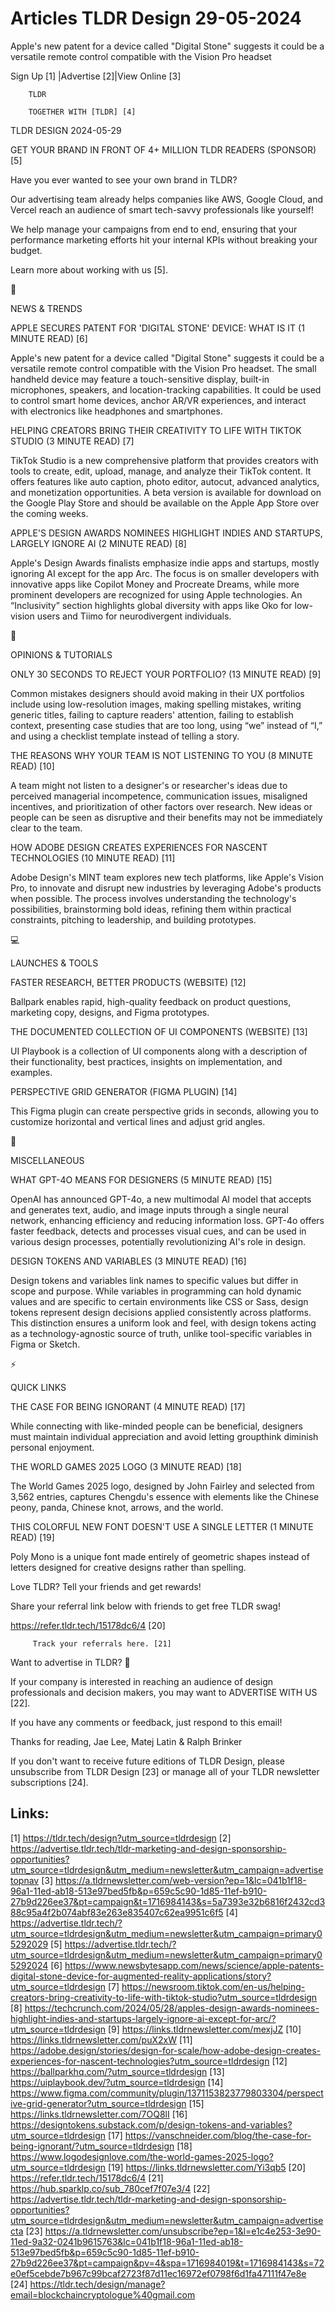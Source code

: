 # Articles TLDR Design 29-05-2024

Apple's new patent for a device called "Digital Stone" suggests it
could be a versatile remote control compatible with the Vision Pro
headset  

 Sign Up [1] |Advertise [2]|View Online [3] 

		TLDR 

		TOGETHER WITH [TLDR] [4]

TLDR DESIGN 2024-05-29

 GET YOUR BRAND IN FRONT OF 4+ MILLION TLDR READERS (SPONSOR) [5] 

 Have you ever wanted to see your own brand in TLDR?

Our advertising team already helps companies like AWS, Google Cloud,
and Vercel reach an audience of smart tech-savvy professionals like
yourself!

We help manage your campaigns from end to end, ensuring that your
performance marketing efforts hit your internal KPIs without breaking
your budget.

Learn more about working with us [5].

📱 

NEWS & TRENDS

 APPLE SECURES PATENT FOR 'DIGITAL STONE' DEVICE: WHAT IS IT (1 MINUTE
READ) [6] 

 Apple's new patent for a device called "Digital Stone" suggests it
could be a versatile remote control compatible with the Vision Pro
headset. The small handheld device may feature a touch-sensitive
display, built-in microphones, speakers, and location-tracking
capabilities. It could be used to control smart home devices, anchor
AR/VR experiences, and interact with electronics like headphones and
smartphones. 

 HELPING CREATORS BRING THEIR CREATIVITY TO LIFE WITH TIKTOK STUDIO (3
MINUTE READ) [7] 

 TikTok Studio is a new comprehensive platform that provides creators
with tools to create, edit, upload, manage, and analyze their TikTok
content. It offers features like auto caption, photo editor, autocut,
advanced analytics, and monetization opportunities. A beta version is
available for download on the Google Play Store and should be
available on the Apple App Store over the coming weeks. 

 APPLE'S DESIGN AWARDS NOMINEES HIGHLIGHT INDIES AND STARTUPS, LARGELY
IGNORE AI (2 MINUTE READ) [8] 

 Apple's Design Awards finalists emphasize indie apps and startups,
mostly ignoring AI except for the app Arc. The focus is on smaller
developers with innovative apps like Copilot Money and Procreate
Dreams, while more prominent developers are recognized for using Apple
technologies. An “Inclusivity” section highlights global diversity
with apps like Oko for low-vision users and Tiimo for neurodivergent
individuals. 

🚀 

OPINIONS & TUTORIALS

 ONLY 30 SECONDS TO REJECT YOUR PORTFOLIO? (13 MINUTE READ) [9] 

 Common mistakes designers should avoid making in their UX portfolios
include using low-resolution images, making spelling mistakes, writing
generic titles, failing to capture readers' attention, failing to
establish context, presenting case studies that are too long, using
“we” instead of “I,” and using a checklist template instead of
telling a story. 

 THE REASONS WHY YOUR TEAM IS NOT LISTENING TO YOU (8 MINUTE READ)
[10] 

 A team might not listen to a designer's or researcher's ideas due to
perceived managerial incompetence, communication issues, misaligned
incentives, and prioritization of other factors over research. New
ideas or people can be seen as disruptive and their benefits may not
be immediately clear to the team. 

 HOW ADOBE DESIGN CREATES EXPERIENCES FOR NASCENT TECHNOLOGIES (10
MINUTE READ) [11] 

 Adobe Design's MINT team explores new tech platforms, like Apple's
Vision Pro, to innovate and disrupt new industries by leveraging
Adobe's products when possible. The process involves understanding the
technology's possibilities, brainstorming bold ideas, refining them
within practical constraints, pitching to leadership, and building
prototypes. 

💻 

LAUNCHES & TOOLS

 FASTER RESEARCH, BETTER PRODUCTS (WEBSITE) [12] 

 Ballpark enables rapid, high-quality feedback on product questions,
marketing copy, designs, and Figma prototypes. 

 THE DOCUMENTED COLLECTION OF UI COMPONENTS (WEBSITE) [13] 

 UI Playbook is a collection of UI components along with a description
of their functionality, best practices, insights on implementation,
and examples. 

 PERSPECTIVE GRID GENERATOR (FIGMA PLUGIN) [14] 

 This Figma plugin can create perspective grids in seconds, allowing
you to customize horizontal and vertical lines and adjust grid angles.


🎁 

MISCELLANEOUS

 WHAT GPT-4O MEANS FOR DESIGNERS (5 MINUTE READ) [15] 

 OpenAI has announced GPT-4o, a new multimodal AI model that accepts
and generates text, audio, and image inputs through a single neural
network, enhancing efficiency and reducing information loss. GPT-4o
offers faster feedback, detects and processes visual cues, and can be
used in various design processes, potentially revolutionizing AI's
role in design. 

 DESIGN TOKENS AND VARIABLES (3 MINUTE READ) [16] 

 Design tokens and variables link names to specific values but differ
in scope and purpose. While variables in programming can hold dynamic
values and are specific to certain environments like CSS or Sass,
design tokens represent design decisions applied consistently across
platforms. This distinction ensures a uniform look and feel, with
design tokens acting as a technology-agnostic source of truth, unlike
tool-specific variables in Figma or Sketch. 

⚡ 

QUICK LINKS

 THE CASE FOR BEING IGNORANT (4 MINUTE READ) [17] 

 While connecting with like-minded people can be beneficial, designers
must maintain individual appreciation and avoid letting groupthink
diminish personal enjoyment. 

 THE WORLD GAMES 2025 LOGO (3 MINUTE READ) [18] 

 The World Games 2025 logo, designed by John Fairley and selected from
3,562 entries, captures Chengdu's essence with elements like the
Chinese peony, panda, Chinese knot, arrows, and the world. 

 THIS COLORFUL NEW FONT DOESN'T USE A SINGLE LETTER (1 MINUTE READ)
[19] 

 Poly Mono is a unique font made entirely of geometric shapes instead
of letters designed for creative designs rather than spelling. 

Love TLDR? Tell your friends and get rewards!

 Share your referral link below with friends to get free TLDR swag! 

 https://refer.tldr.tech/15178dc6/4 [20] 

		 Track your referrals here. [21] 

Want to advertise in TLDR? 📰

 If your company is interested in reaching an audience of design
professionals and decision makers, you may want to ADVERTISE WITH US
[22]. 

 If you have any comments or feedback, just respond to this email! 

Thanks for reading, 
Jae Lee, Matej Latin & Ralph Brinker 

If you don't want to receive future editions of TLDR Design, please
unsubscribe from TLDR Design [23] or manage all of your TLDR
newsletter subscriptions [24]. 

 

Links:
------
[1] https://tldr.tech/design?utm_source=tldrdesign
[2] https://advertise.tldr.tech/tldr-marketing-and-design-sponsorship-opportunities?utm_source=tldrdesign&utm_medium=newsletter&utm_campaign=advertisetopnav
[3] https://a.tldrnewsletter.com/web-version?ep=1&lc=041b1f18-96a1-11ed-ab18-513e97bed5fb&p=659c5c90-1d85-11ef-b910-27b9d226ee37&pt=campaign&t=1716984143&s=5a7393e32b6816f2432cd388c95a4f2b074abf83e263e835407c62ea9951c6f5
[4] https://advertise.tldr.tech/?utm_source=tldrdesign&utm_medium=newsletter&utm_campaign=primary05292029
[5] https://advertise.tldr.tech/?utm_source=tldrdesign&utm_medium=newsletter&utm_campaign=primary05292024
[6] https://www.newsbytesapp.com/news/science/apple-patents-digital-stone-device-for-augmented-reality-applications/story?utm_source=tldrdesign
[7] https://newsroom.tiktok.com/en-us/helping-creators-bring-creativity-to-life-with-tiktok-studio?utm_source=tldrdesign
[8] https://techcrunch.com/2024/05/28/apples-design-awards-nominees-highlight-indies-and-startups-largely-ignore-ai-except-for-arc/?utm_source=tldrdesign
[9] https://links.tldrnewsletter.com/mexjJZ
[10] https://links.tldrnewsletter.com/puX2xW
[11] https://adobe.design/stories/design-for-scale/how-adobe-design-creates-experiences-for-nascent-technologies?utm_source=tldrdesign
[12] https://ballparkhq.com/?utm_source=tldrdesign
[13] https://uiplaybook.dev/?utm_source=tldrdesign
[14] https://www.figma.com/community/plugin/1371153823779803304/perspective-grid-generator?utm_source=tldrdesign
[15] https://links.tldrnewsletter.com/7OQ8lI
[16] https://designtokens.substack.com/p/design-tokens-and-variables?utm_source=tldrdesign
[17] https://vanschneider.com/blog/the-case-for-being-ignorant/?utm_source=tldrdesign
[18] https://www.logodesignlove.com/the-world-games-2025-logo?utm_source=tldrdesign
[19] https://links.tldrnewsletter.com/Yi3qb5
[20] https://refer.tldr.tech/15178dc6/4
[21] https://hub.sparklp.co/sub_780cef7f07e3/4
[22] https://advertise.tldr.tech/tldr-marketing-and-design-sponsorship-opportunities?utm_source=tldrdesign&utm_medium=newsletter&utm_campaign=advertisecta
[23] https://a.tldrnewsletter.com/unsubscribe?ep=1&l=e1c4e253-3e90-11ed-9a32-0241b9615763&lc=041b1f18-96a1-11ed-ab18-513e97bed5fb&p=659c5c90-1d85-11ef-b910-27b9d226ee37&pt=campaign&pv=4&spa=1716984019&t=1716984143&s=72e0ef5cebde7b967c99bcaf2723f87d11ec16972ef0798f6d1fa47111f47e8e
[24] https://tldr.tech/design/manage?email=blockchaincryptologue%40gmail.com